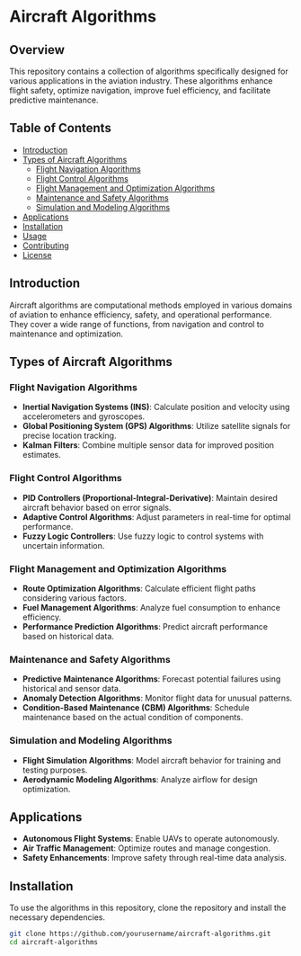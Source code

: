 # Aircraft Algorithms
## Overview

This repository contains a collection of algorithms specifically designed for various applications in the aviation industry. These algorithms enhance flight safety, optimize navigation, improve fuel efficiency, and facilitate predictive maintenance.

## Table of Contents

- [Introduction](#introduction)
- [Types of Aircraft Algorithms](#types-of-aircraft-algorithms)
  - [Flight Navigation Algorithms](#flight-navigation-algorithms)
  - [Flight Control Algorithms](#flight-control-algorithms)
  - [Flight Management and Optimization Algorithms](#flight-management-and-optimization-algorithms)
  - [Maintenance and Safety Algorithms](#maintenance-and-safety-algorithms)
  - [Simulation and Modeling Algorithms](#simulation-and-modeling-algorithms)
- [Applications](#applications)
- [Installation](#installation)
- [Usage](#usage)
- [Contributing](#contributing)
- [License](#license)

## Introduction

Aircraft algorithms are computational methods employed in various domains of aviation to enhance efficiency, safety, and operational performance. They cover a wide range of functions, from navigation and control to maintenance and optimization.

## Types of Aircraft Algorithms

### Flight Navigation Algorithms
- **Inertial Navigation Systems (INS)**: Calculate position and velocity using accelerometers and gyroscopes.
- **Global Positioning System (GPS) Algorithms**: Utilize satellite signals for precise location tracking.
- **Kalman Filters**: Combine multiple sensor data for improved position estimates.

### Flight Control Algorithms
- **PID Controllers (Proportional-Integral-Derivative)**: Maintain desired aircraft behavior based on error signals.
- **Adaptive Control Algorithms**: Adjust parameters in real-time for optimal performance.
- **Fuzzy Logic Controllers**: Use fuzzy logic to control systems with uncertain information.

### Flight Management and Optimization Algorithms
- **Route Optimization Algorithms**: Calculate efficient flight paths considering various factors.
- **Fuel Management Algorithms**: Analyze fuel consumption to enhance efficiency.
- **Performance Prediction Algorithms**: Predict aircraft performance based on historical data.

### Maintenance and Safety Algorithms
- **Predictive Maintenance Algorithms**: Forecast potential failures using historical and sensor data.
- **Anomaly Detection Algorithms**: Monitor flight data for unusual patterns.
- **Condition-Based Maintenance (CBM) Algorithms**: Schedule maintenance based on the actual condition of components.

### Simulation and Modeling Algorithms
- **Flight Simulation Algorithms**: Model aircraft behavior for training and testing purposes.
- **Aerodynamic Modeling Algorithms**: Analyze airflow for design optimization.

## Applications
- **Autonomous Flight Systems**: Enable UAVs to operate autonomously.
- **Air Traffic Management**: Optimize routes and manage congestion.
- **Safety Enhancements**: Improve safety through real-time data analysis.

## Installation

To use the algorithms in this repository, clone the repository and install the necessary dependencies.

```bash
git clone https://github.com/yourusername/aircraft-algorithms.git
cd aircraft-algorithms
